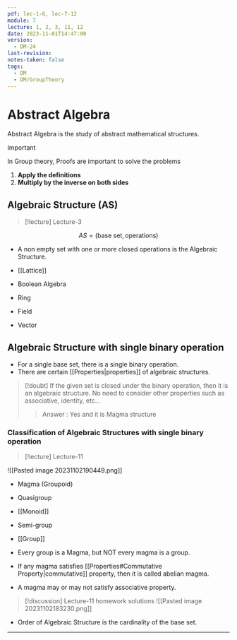 ```yaml
---
pdf: lec-1-6, lec-7-12
module: 7
lecture: 1, 2, 3, 11, 12
date: 2023-11-01T14:47:00
version:
  - DM-24
last-revision: 
notes-taken: false
tags:
  - DM
  - DM/GroupTheory
---
```

# Abstract Algebra
Abstract Algebra is the study of abstract mathematical structures.

> [!important] 
> In Group theory, Proofs are important to solve the problems
> 1. **Apply the definitions**
> 2. **Multiply by the inverse on both sides**

## Algebraic Structure (AS)
> [!lecture] Lecture-3

$$
AS = (\text{base set}, \text{operations})
$$
- A non empty set with one or more closed operations is the Algebraic Structure.

- [[Lattice]]
- Boolean Algebra
- Ring
- Field
- Vector


## Algebraic Structure with single binary operation
- For a single base set, there is a single binary operation.
- There are certain [[Properties|properties]] of algebraic structures.

> [!doubt] 
> If the given set is closed under the binary operation, then it is an algebraic structure. No need to consider other properties such as associative, identity, etc...
>> Answer : Yes and it is Magma structure

### Classification of Algebraic Structures with single binary operation
> [!lecture] Lecture-11

![[Pasted image 20231102190449.png]]

- Magma (Groupoid)
- Quasigroup
- [[Monoid]]
- Semi-group
- [[Group]]

- Every group is a Magma, but NOT every magma is a group.
- If any magma satisfies [[Properties#Commutative Property|commutative]] property, then it is called abelian magma.
- A magma may or may not satisfy associative property.


> [!discussion] Lecture-11 homework solutions
> ![[Pasted image 20231102183230.png]]


- Order of Algebraic Structure is the cardinality of the base set.


---